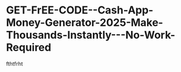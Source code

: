 # GET-FrEE-CODE--Cash-App-Money-Generator-2025-Make-Thousands-Instantly---No-Work-Required
fthtfrht
